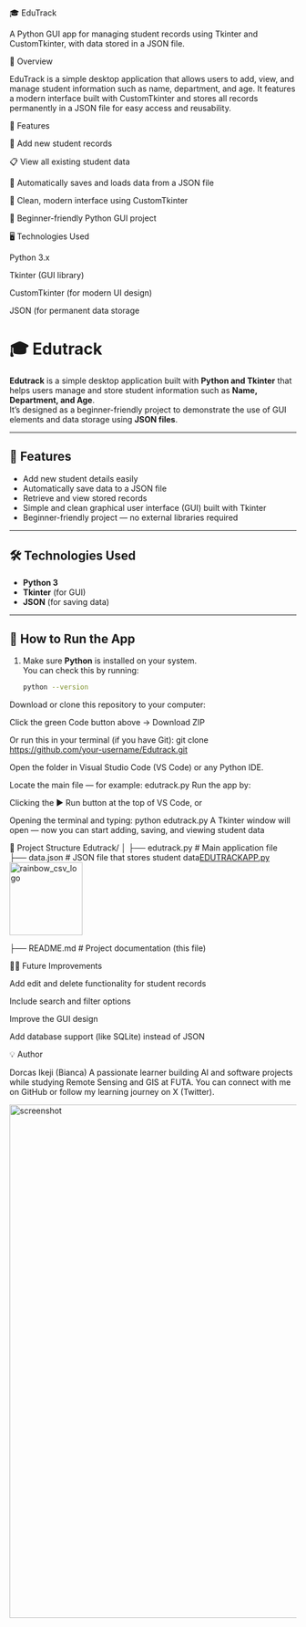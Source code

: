 🎓 EduTrack

A Python GUI app for managing student records using Tkinter and CustomTkinter, with data stored in a JSON file.

🧠 Overview

EduTrack is a simple desktop application that allows users to add, view, and manage student information such as name, department, and age.
It features a modern interface built with CustomTkinter and stores all records permanently in a JSON file for easy access and reusability.

🧩 Features

📝 Add new student records

📋 View all existing student data

💾 Automatically saves and loads data from a JSON file

🎨 Clean, modern interface using CustomTkinter

🧰 Beginner-friendly Python GUI project

🖥️ Technologies Used

Python 3.x

Tkinter (GUI library)

CustomTkinter (for modern UI design)

JSON (for permanent data storage

# 🎓 Edutrack

**Edutrack** is a simple desktop application built with **Python and Tkinter** that helps users manage and store student information such as **Name, Department, and Age**.  
It’s designed as a beginner-friendly project to demonstrate the use of GUI elements and data storage using **JSON files**.

---

## 🧠 Features

- Add new student details easily  
- Automatically save data to a JSON file  
- Retrieve and view stored records  
- Simple and clean graphical user interface (GUI) built with Tkinter  
- Beginner-friendly project — no external libraries required  

---

## 🛠️ Technologies Used

- **Python 3**  
- **Tkinter** (for GUI)  
- **JSON** (for saving data)

---

## 🚀 How to Run the App

1. Make sure **Python** is installed on your system.  
   You can check this by running:
   ```bash
   python --version
Download or clone this repository to your computer:

Click the green Code button above → Download ZIP

Or run this in your terminal (if you have Git):
git clone https://github.com/your-username/Edutrack.git

Open the folder in Visual Studio Code (VS Code) or any Python IDE.

Locate the main file — for example:
edutrack.py
Run the app by:

Clicking the ▶ Run button at the top of VS Code, or

Opening the terminal and typing:
python edutrack.py
A Tkinter window will open — now you can start adding, saving, and viewing student data

📁 Project Structure
Edutrack/
│
├── edutrack.py           # Main application file
├── data.json             # JSON file that stores student data[EDUTRACKAPP.py](https://github.com/user-attachments/files/22874520/EDUTRACKAPP.py)
<img width="128" height="128" alt="rainbow_csv_logo" src="https://github.com/user-attachments/assets/6bdb7f74-3c7a-46bd-bc03-1e04da5d9842" />

├── README.md             # Project documentation (this file)

🧑‍💻 Future Improvements

Add edit and delete functionality for student records

Include search and filter options

Improve the GUI design

Add database support (like SQLite) instead of JSON

💡 Author

Dorcas Ikeji (Bianca)
A passionate learner building AI and software projects while studying Remote Sensing and GIS at FUTA.
You can connect with me on GitHub
 or follow my learning journey on X (Twitter).

 <img width="1600" height="900" alt="screenshot" src="https://github.com/user-attachments/assets/1cdc05fc-dec1-41cd-9155-ea5ac9cf4ff0" />


